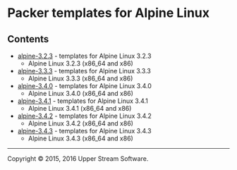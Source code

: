 # Packer templates for Alpine Linux

## Contents

* [alpine-3.2.3](alpine-3.2.3/README.mdown) - templates for Alpine Linux 3.2.3
    * Alpine Linux 3.2.3 (x86_64 and x86)
* [alpine-3.3.3](alpine-3.3.3/README.mdown) - templates for Alpine Linux 3.3.3
    * Alpine Linux 3.3.3 (x86_64 and x86)
* [alpine-3.4.0](alpine-3.4.0/README.mdown) - templates for Alpine Linux 3.4.0
    * Alpine Linux 3.4.0 (x86_64 and x86)
* [alpine-3.4.1](alpine-3.4.1/README.mdown) - templates for Alpine Linux 3.4.1
    * Alpine Linux 3.4.1 (x86_64 and x86)
* [alpine-3.4.2](alpine-3.4.2/README.mdown) - templates for Alpine Linux 3.4.2
    * Alpine Linux 3.4.2 (x86_64 and x86)
* [alpine-3.4.3](alpine-3.4.3/README.mdown) - templates for Alpine Linux 3.4.3
    * Alpine Linux 3.4.3 (x86_64 and x86)

- - -

Copyright &copy; 2015, 2016 Upper Stream Software.
